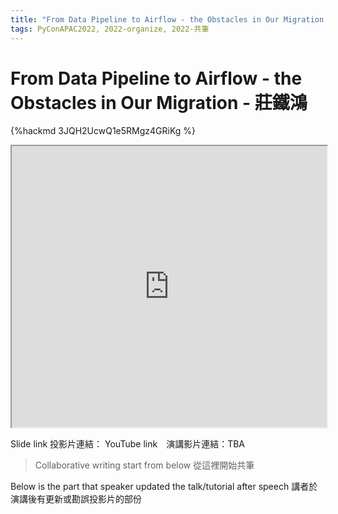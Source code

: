 ```yaml
---
title: "From Data Pipeline to Airflow - the Obstacles in Our Migration - 莊鐵鴻"
tags: PyConAPAC2022, 2022-organize, 2022-共筆
---
```


# From Data Pipeline to Airflow - the Obstacles in Our Migration - 莊鐵鴻

{%hackmd 3JQH2UcwQ1e5RMgz4GRiKg %}

<iframe src=https://app.sli.do/event/qBYKnWQknV3LjLUciY4BX1 height=450 width=100%></iframe>


Slide link 投影片連結：
YouTube link　演講影片連結：TBA

> Collaborative writing start from below 
> 從這裡開始共筆 

Below is the part that speaker updated the talk/tutorial after speech
講者於演講後有更新或勘誤投影片的部份